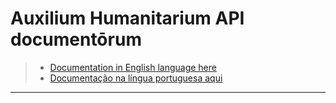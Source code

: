 # Auxilium Humanitarium API documentōrum

> - [Documentation in English language here](eng.md)
> - [Documentação na língua portuguesa aqui](por.md)

<!--

TODOs:
- https://github.com/jekyll/jekyll-sitemap
- https://github.com/swagger-api/swagger-js/blob/master/docs/usage/installation.md

**[working-draft] <span lang="en">Argumented documentation of common APIs for
humanitarian aid with [OpenAPI](https://www.openapis.org/), the _de facto_
open industry standard to document REST APIs.</span>**

Old documentation: [README-old.md](README-old.md)

-->

<!--
> Trivia:
> - "Auxilium humanitarium"
>   - https://la.wikipedia.org/wiki/Auxilium_humanitarium
> - "documentōrum"
>   - https://en.wiktionary.org/wiki/documentum#Latin
> API
>   - "applicātiōnem"
>      - https://en.wiktionary.org/wiki/applicatio#Latin
>   - "programma"
>      - https://en.wiktionary.org/wiki/programma#Italian
>   - "interface", inter- (“between”) +‎ face (“shape, figure, form”).
>      - "inter"
>        - https://en.wiktionary.org/wiki/inter-#Latin
>      - "faciem"
>        - https://en.wiktionary.org/wiki/facies#Latin
> "specificationem"
>  - https://en.wiktionary.org/wiki/specification
> "situm"
>  - https://en.wiktionary.org/wiki/situs#Latin
> "online"
>  - https://en.wiktionary.org/wiki/online#English
#  - on +‎ line
>    - "līneam", https://en.wiktionary.org/wiki/linea#Latin
>    - "on"
>      - ???
-->

---
